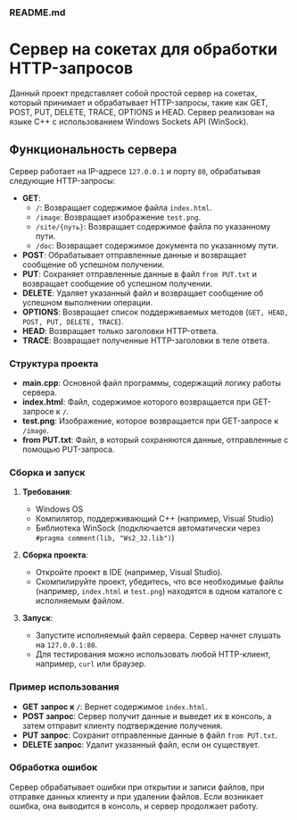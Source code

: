 ### README.md

# Сервер на сокетах для обработки HTTP-запросов

Данный проект представляет собой простой сервер на сокетах, который принимает и обрабатывает HTTP-запросы, такие как GET, POST, PUT, DELETE, TRACE, OPTIONS и HEAD. Сервер реализован на языке C++ с использованием Windows Sockets API (WinSock).

## Функциональность сервера

Сервер работает на IP-адресе `127.0.0.1` и порту `80`, обрабатывая следующие HTTP-запросы:

- **GET**: 
  - `/`: Возвращает содержимое файла `index.html`.
  - `/image`: Возвращает изображение `test.png`.
  - `/site/{путь}`: Возвращает содержимое файла по указанному пути.
  - `/doc`: Возвращает содержимое документа по указанному пути.
- **POST**: Обрабатывает отправленные данные и возвращает сообщение об успешном получении.
- **PUT**: Сохраняет отправленные данные в файл `from PUT.txt` и возвращает сообщение об успешном получении.
- **DELETE**: Удаляет указанный файл и возвращает сообщение об успешном выполнении операции.
- **OPTIONS**: Возвращает список поддерживаемых методов (`GET, HEAD, POST, PUT, DELETE, TRACE`).
- **HEAD**: Возвращает только заголовки HTTP-ответа.
- **TRACE**: Возвращает полученные HTTP-заголовки в теле ответа.

### Структура проекта

- **main.cpp**: Основной файл программы, содержащий логику работы сервера.
- **index.html**: Файл, содержимое которого возвращается при GET-запросе к `/`.
- **test.png**: Изображение, которое возвращается при GET-запросе к `/image`.
- **from PUT.txt**: Файл, в который сохраняются данные, отправленные с помощью PUT-запроса.

### Сборка и запуск

1. **Требования**: 
   - Windows OS
   - Компилятор, поддерживающий C++ (например, Visual Studio)
   - Библиотека WinSock (подключается автоматически через `#pragma comment(lib, "Ws2_32.lib")`)

2. **Сборка проекта**:
   - Откройте проект в IDE (например, Visual Studio).
   - Скомпилируйте проект, убедитесь, что все необходимые файлы (например, `index.html` и `test.png`) находятся в одном каталоге с исполняемым файлом.

3. **Запуск**:
   - Запустите исполняемый файл сервера. Сервер начнет слушать на `127.0.0.1:80`.
   - Для тестирования можно использовать любой HTTP-клиент, например, `curl` или браузер.

### Пример использования

- **GET запрос к `/`**: Вернет содержимое `index.html`.
- **POST запрос**: Сервер получит данные и выведет их в консоль, а затем отправит клиенту подтверждение получения.
- **PUT запрос**: Сохранит отправленные данные в файл `from PUT.txt`.
- **DELETE запрос**: Удалит указанный файл, если он существует.

### Обработка ошибок

Сервер обрабатывает ошибки при открытии и записи файлов, при отправке данных клиенту и при удалении файлов. Если возникает ошибка, она выводится в консоль, и сервер продолжает работу.
